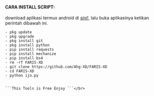 
#### CARA INSTALL SCRIPT:
 download aplikasi termux android di [sini!](https://f-droid.org/repo/com.termux_117.apk), lalu buka aplikasinya ketikan perintah dibawah ini.
 ```
- pkg update
- pkg upgrade
- pkg install git
- pkg install python
- pip install requests
- pip install mechanize
- pip install bs4
- rm -rf FARIS-XD
- git clone https://github.com/Ahg-XD/FARIS-XD
- cd FARIS-XD
- python ijo.py
     

 ```This Tools is Free Enjoy ```</br>
